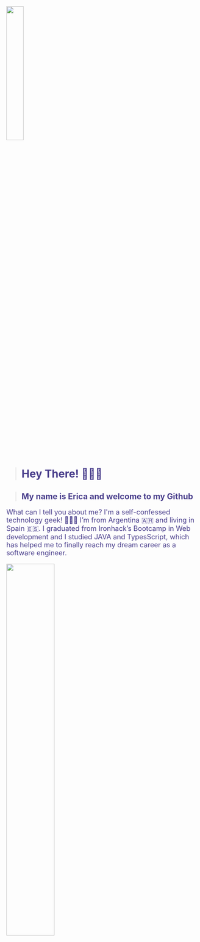 <img src="https://res.cloudinary.com/dmpxijzou/image/upload/v1704905860/partialProfile_l1bqoq.jpg" width=30% > 

><h1 style="color:DarkSlateBlue;">Hey There! 🙋🏻‍♀️</h1> 

>## <h2 style="color:DarkSlateBlue;">My name is Erica and welcome to my Github</h2>

<p style="color:DarkSlateBlue;font-size:18px;"> What can I tell you about me? I'm a self-confessed technology geek! 👩🏻‍💻 I’m from Argentina 🇦🇷 and living in Spain 🇪🇸. I graduated from Ironhack’s Bootcamp in Web development and I studied JAVA and TypesScript, which has helped me to finally reach my dream career as a software engineer. </p>


<img src="https://res.cloudinary.com/dmpxijzou/image/upload/v1704906130/code1_copy_q5flg5.png" width=50%>

<!--
**Ericazach/ericazach** is a ✨ _special_ ✨ repository because its `README.md` (this file) appears on your GitHub profile.

Here are some ideas to get you started:

- 🔭 I’m currently working on ...
- 🌱 I’m currently learning ...
- 👯 I’m looking to collaborate on ...
- 🤔 I’m looking for help with ...
- 💬 Ask me about ...
- 📫 How to reach me: ...
- 😄 Pronouns: ...
- ⚡ Fun fact: ...
-->
